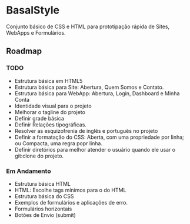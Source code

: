 # BasalStyle

Conjunto básico de CSS e HTML para prototipação rápida de Sites, WebApps e Formulários.

## Roadmap

### TODO
* Estrutura básica em HTML5
* Estrutura básica para Site: Abertura, Quem Somos e Contato.
* Estrutura básica para WebApp: Abertura, Login, Dashboard e Minha Conta
* Identidade visual para o projeto
* Melhorar o tagline do projeto
* Definir grade básica
* Definir Relações tipográficas.
* Resolver as esquizofrenia de inglês e português no projeto
* Definir a formatação do CSS: Aberta, com uma propriedade por linha; ou Compacta, uma regra popr linha.
* Definir diretórios para melhor atender o usuário quando ele usar o git:clone do projeto.

### Em Andamento
* Estrutura básica HTML
* HTML: Escolhe tags mínimos para o <head> do HTML
* Estrutura básica do CSS
* Exemplos de formulários e aplicações de erro.
* Formulários horizontais
* Botões de Envio (submit)

